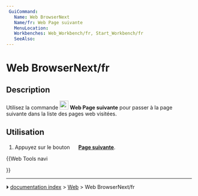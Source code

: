 ```yaml
---
 GuiCommand:
   Name: Web BrowserNext
   Name/fr: Web Page suivante
   MenuLocation: 
   Workbenches: Web_Workbench/fr, Start_Workbench/fr
   SeeAlso: 
---
```


# Web BrowserNext/fr

## Description

Utilisez la commande <img alt="" src=images/Web_BrowserNext.svg  style="width:24px;"> **Web Page suivante** pour passer à la page suivante dans la liste des pages web visitées.

## Utilisation

1.  Appuyez sur le bouton **<img src="images/Web_BrowserNext.svg" width=16px> [Page suivante](Web_BrowserNext/fr.md)**.





{{Web Tools navi

}}



---
⏵ [documentation index](../README.md) > [Web](Web_Workbench.md) > Web BrowserNext/fr
